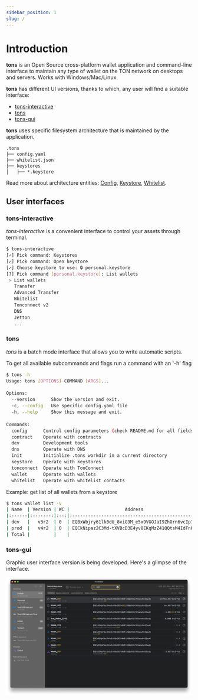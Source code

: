 ```yaml
---
sidebar_position: 1
slug: /
---
```


# Introduction

**tons** is an Open Source cross-platform wallet application
and command-line interface to maintain any type of wallet on the TON network
on desktops and servers. Works with Windows/Mac/Linux.

**tons** has different UI versions, thanks to which, any user will find a suitable interface:
- [tons-interactive](#tons-interactive)
- [tons](#tons)
- [tons-gui](#tons-gui)


**tons** uses specific filesystem architecture that is maintained by the application.
```
.tons
├── config.yaml
├── whitelist.json
├── keystores
│   ├── *.keystore
```

Read more about architecture entities: [Config](/config), [Keystore](/keystore), [Whitelist](/whitelist).



## User interfaces


### tons-interactive

*tons-interactive* is a convenient interface to control your assets through terminal.

```bash
$ tons-interactive
[✓] Pick command: Keystores
[✓] Pick command: Open keystore
[✓] Choose keystore to use: 🔒 personal.keystore
[?] Pick command [personal.keystore]: List wallets
 > List wallets
   Transfer
   Advanced Transfer
   Whitelist
   Tonconnect v2
   DNS
   Jetton
   ...
```


### tons

*tons* is a batch mode interface that allows you to write automatic scripts.

To get all available subcommands and flags run a command with an '-h' flag
```bash
$ tons -h
Usage: tons [OPTIONS] COMMAND [ARGS]...

Options:
  --version      Show the version and exit.
  -c, --config   Use specific config.yaml file
  -h, --help     Show this message and exit.

Commands:
  config      Control config parameters (check README.md for all fields...
  contract    Operate with contracts
  dev         Development tools
  dns         Operate with DNS
  init        Initialize .tons workdir in a current directory
  keystore    Operate with keystores
  tonconnect  Operate with TonConnect
  wallet      Operate with wallets
  whitelist   Operate with whitelist contacts
```

Example: get list of all wallets from a keystore
```bash
$ tons wallet list -v
| Name  | Version | WC |                     Address                      | Comment | State  | Balance |
|:------|:-------:|:--:|:------------------------------------------------:|:--------|:------:|--------:|
| dev   |   v3r2  | 0  | EQBxWbjry61lk0dU_8viG9M_e5x9VGOJaI9ZhOrn6vcIp7Sm | None    | Active |    13.1 |
| prod  |   v4r2  | 0  | EQCkNipaz2C3Md-tXVBcD3E4yv8EKqMzZ41QQtsM4IdFnKP5 | None    | Uninit |     0.0 |
| Total |         |    |                                                  |         |        |    13.1 |
```

### tons-gui

Graphic user interface version is being developed.
Here's a glimpse of the interface.

![tons-gui](/img/gui.png) 
